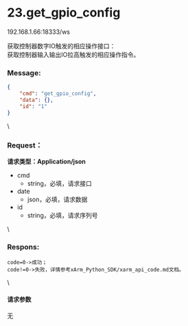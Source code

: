 # 23.get\_gpio\_config

192.168.1.66:18333/ws

获取控制器数字IO触发的相应操作接口：\
获取控制器输入输出IO拉高触发的相应操作指令。

### Message: <a href="#message" id="message"></a>

```json
{
    "cmd": "get_gpio_config",
    "data": {},
    "id": "1"
}
```

\


### Request： <a href="#request" id="request"></a>

**请求类型：Application/json**

* cmd
  * string，必填，请求接口
* date
  * json，必填，请求数据
* id
  * string，必填，请求序列号

\


### Respons: <a href="#respons" id="respons"></a>

```clean
code=0->成功；
code!=0->失败，详情参考xArm_Python_SDK/xarm_api_code.md文档。
```

\


#### 请求参数

无
